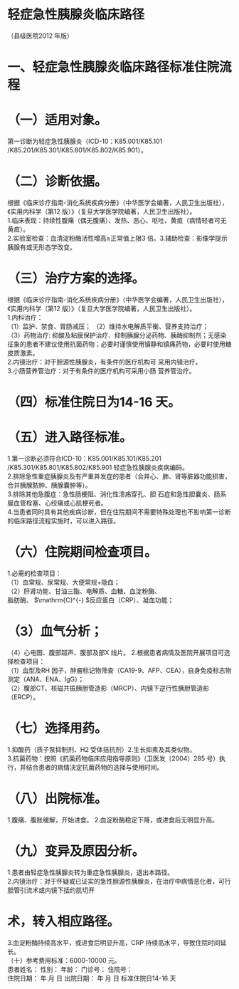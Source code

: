 # 轻症急性胰腺炎临床路径  
（县级医院2012 年版）  
# 一、轻症急性胰腺炎临床路径标准住院流程  
# （一）适用对象。  
第一诊断为轻症急性胰腺炎（ICD-10：K85.001/K85.101 /K85.201/K85.301/K85.801/K85.802/K85.901）。  
# （二）诊断依据。  
根据《临床诊疗指南-消化系统疾病分册》（中华医学会编著，人民卫生出版社），《实用内科学（第12 版）》（复旦大学医学院编著，人民卫生出版社）。  
1.临床表现：持续性腹痛（偶无腹痛）、发热、恶心、呕吐、黄疸（病情轻者可无黄疸）。  
2.实验室检查：血清淀粉酶活性增高≥正常值上限3 倍。3.辅助检查：影像学提示胰腺有或无形态学改变。  
# （三）治疗方案的选择。  
根据《临床诊疗指南-消化系统疾病分册》（中华医学会编著，人民卫生出版社），《实用内科学（第12 版）》（复旦大学医学院编著，人民卫生出版社）。  
1.内科治疗：  
（1）监护、禁食、胃肠减压； （2）维持水电解质平衡、营养支持治疗；  
（3）药物治疗: 抑酸及粘膜保护治疗、抑制胰腺分泌药物、胰酶抑制剂；无感染征象的患者不建议使用抗菌药物；必要时谨慎使用镇静和镇痛药物，必要时使用糖皮质激素。  
2.内镜治疗：对于胆源性胰腺炎，有条件的医疗机构可 采用内镜治疗。  
3.小肠营养管治疗：对于有条件的医疗机构可采用小肠 营养管治疗。  
# （四）标准住院日为14-16 天。  
# （五）进入路径标准。  
1.第一诊断必须符合ICD-10：K85.001/K85.101/K85.201 /K85.301/K85.801/K85.802/K85.901 轻症急性胰腺炎疾病编码。  
2.排除急性重症胰腺炎及有严重并发症的患者（合并心、肺、肾等脏器功能损害，合并胰腺脓肿、胰腺囊肿等）。  
3.排除其他急腹症：急性肠梗阻、消化性溃疡穿孔、胆 石症和急性胆囊炎、肠系膜血管栓塞、心绞痛或心肌梗死者。  
4.当患者同时具有其他疾病诊断，但在住院期间不需要特殊处理也不影响第一诊断的临床路径流程实施时，可以进入路径。  
# （六）住院期间检查项目。  
1.必需的检查项目：  
（1）血常规、尿常规、大便常规+隐血；  
（2）肝肾功能、甘油三酯、电解质、血糖、血淀粉酶、  
脂肪酶、 $\mathrm{C}^{-} $反应蛋白（CRP）、凝血功能；  
# （3）血气分析；  
（4）心电图、腹部超声、腹部及部X 线片。 2.根据患者病情及医院开展项目可选择检查项目：  
（1）血型及RH 因子，肿瘤标记物筛查（CA19-9、AFP、CEA），自身免疫标志物测定（ANA、ENA、IgG）；  
（2）腹部CT、核磁共振胰胆管造影（MRCP）、内镜下逆行性胰胆管造影（ERCP）。  
# （七）选择用药。  
1.抑酸药（质子泵抑制剂、H2 受体拮抗剂）2.生长抑素及其类似物。  
3.抗菌药物：按照《抗菌药物临床应用指导原则》（卫医发〔2004〕285 号）执行，并结合患者的病情决定抗菌药物的选择与使用时间。  
# （八）出院标准。  
1.腹痛、腹胀缓解，开始进食。 2.血淀粉酶稳定下降，或进食后无明显升高。  
# （九）变异及原因分析。  
1.患者由轻症急性胰腺炎转为重症急性胰腺炎，退出本路径。  
2.内镜治疗：对于怀疑或已证实的急性胆源性胰腺炎，在治疗中病情恶化者，可行胆管引流术或内镜下括约肌切开  
# 术，转入相应路径。  
3.血淀粉酶持续高水平，或进食后明显升高，CRP 持续高水平，导致住院时间延长。  
（十）参考费用标准：6000-10000 元。  
患者姓名：          性别：     年龄：    门诊号：       住院号：  
住院日期：    年  月  日     出院日期：    年  月  日  标准住院日14-16 天  
